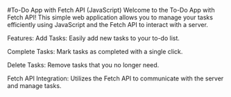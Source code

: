 #To-Do App with Fetch API (JavaScript)
Welcome to the To-Do App with Fetch API! This simple web application allows you to manage your tasks efficiently using JavaScript and the Fetch API to interact with a server.

Features:
Add Tasks: Easily add new tasks to your to-do list.

Complete Tasks: Mark tasks as completed with a single click.

Delete Tasks: Remove tasks that you no longer need.

Fetch API Integration: Utilizes the Fetch API to communicate with the server and manage tasks.
